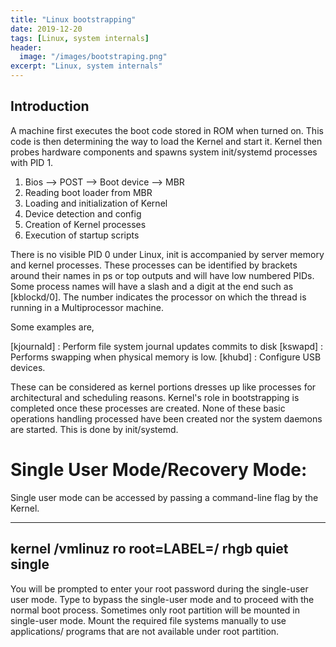 ```yaml
---
title: "Linux bootstrapping"
date: 2019-12-20
tags: [Linux, system internals]
header:
  image: "/images/bootstraping.png"
excerpt: "Linux, system internals"
---
```


## Introduction

A machine first executes the boot code stored in ROM when turned on. This code is then determining the way to load the Kernel and start it. Kernel then probes hardware components and spawns system init/systemd processes with PID 1.



1. Bios --> POST --> Boot device --> MBR
2. Reading boot loader from MBR
3. Loading and initialization of Kernel
4. Device detection and config
5. Creation of Kernel processes
6. Execution of startup scripts

There is no visible PID 0 under Linux, init is accompanied by server memory and kernel processes. These processes can be identified by brackets around their names in ps or top outputs and will have low numbered PIDs. Some process names will have a slash and a digit at the end such as [kblockd/0]. The number indicates the processor on which the thread is running in a Multiprocessor machine.

Some examples are,

[kjournald] : Perform file system journal updates commits to disk
[kswapd] : Performs swapping when physical memory is low.
[khubd] : Configure USB devices.

These can be considered as kernel portions dresses up like processes for architectural and scheduling reasons. Kernel's role in bootstrapping is completed once these processes are created. None of these basic operations handling processed have been created nor the system daemons are started. This is done by init/systemd.


# Single User Mode/Recovery Mode:

Single user mode can be accessed by passing a command-line flag by the Kernel. 

-----
kernel /vmlinuz ro root=LABEL=/ rhgb quiet single
-----

You will be prompted to enter your root password during the single-user user mode. Type <cntl D> to bypass the single-user mode and to proceed with the normal boot process. Sometimes only root partition will be mounted in single-user mode. Mount the required file systems manually to use applications/ programs that are not available under root partition.